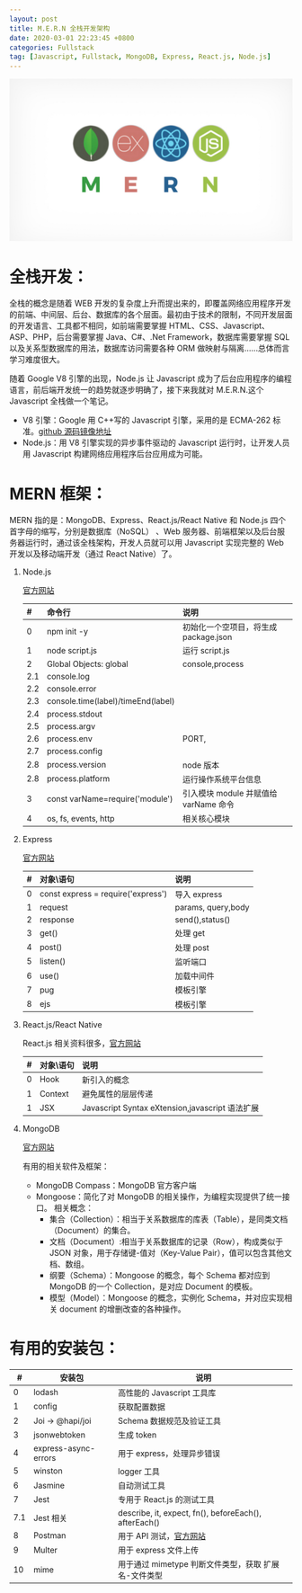 ```yaml
---
layout: post
title: M.E.R.N 全栈开发架构
date: 2020-03-01 22:23:45 +0800
categories: Fullstack
tag: [Javascript, Fullstack, MongoDB, Express, React.js, Node.js]
---
```


![MERN](/assets/images/mern.jpg?style=centerme)

# 全栈开发：

<!--more-->

全栈的概念是随着 WEB 开发的复杂度上升而提出来的，即覆盖网络应用程序开发的前端、中间层、后台、数据库的各个层面。最初由于技术的限制，不同开发层面的开发语言、工具都不相同，如前端需要掌握 HTML、CSS、Javascript、ASP、PHP，后台需要掌握 Java、C#、.Net Framework，数据库需要掌握 SQL 以及关系型数据库的用法，数据库访问需要各种 ORM 做映射与隔离......总体而言学习难度很大。

随着 Google V8 引擎的出现，Node.js 让 Javascript 成为了后台应用程序的编程语言，前后端开发统一的趋势就逐步明确了，接下来我就对 M.E.R.N.这个 Javascript 全栈做一个笔记。

- V8 引擎：Google 用 C++写的 Javascript 引擎，采用的是 ECMA-262 标准。[github 源码镜像地址](https://github.com/v8/v8)
- Node.js：用 V8 引擎实现的异步事件驱动的 Javascript 运行时，让开发人员用 Javascript 构建网络应用程序后台应用成为可能。

# MERN 框架：

MERN 指的是：MongoDB、Express、React.js/React Native 和 Node.js 四个首字母的缩写，分别是数据库（NoSQL）
、Web 服务器、前端框架以及后台服务器运行时，通过该全栈架构，开发人员就可以用 Javascript 实现完整的 Web 开发以及移动端开发（通过 React Native）了。

1. Node.js

   [官方网站](https://nodejs.org/en/)

   | #   | 命令行                             | 说明                                  |
   | --- | ---------------------------------- | ------------------------------------- |
   | 0   | npm init -y                        | 初始化一个空项目，将生成 package.json |
   | 1   | node script.js                     | 运行 script.js                        |
   | 2   | Global Objects: global             | console,process                       |
   | 2.1 | console.log                        |                                       |
   | 2.2 | console.error                      |                                       |
   | 2.3 | console.time(label)/timeEnd(label) |                                       |
   | 2.4 | process.stdout                     |                                       |
   | 2.5 | process.argv                       |                                       |
   | 2.6 | process.env                        | PORT,                                 |
   | 2.7 | process.config                     |                                       |
   | 2.8 | process.version                    | node 版本                             |
   | 2.8 | process.platform                   | 运行操作系统平台信息                  |
   | 3   | const varName=require('module')    | 引入模块 module 并赋值给 varName 命令 |
   | 4   | os, fs, events, http               | 相关核心模块                          |

2. Express

   [官方网站](http://expressjs.com/)

   | #   | 对象\语句                          | 说明               |
   | --- | ---------------------------------- | ------------------ |
   | 0   | const express = require('express') | 导入 express       |
   | 1   | request                            | params, query,body |
   | 2   | response                           | send(),status()    |
   | 3   | get()                              | 处理 get           |
   | 4   | post()                             | 处理 post          |
   | 5   | listen()                           | 监听端口           |
   | 6   | use()                              | 加载中间件         |
   | 7   | pug                                | 模板引擎           |
   | 8   | ejs                                | 模板引擎           |

3. React.js/React Native

   React.js 相关资料很多，[官方网站](https://reactjs.org/)

   | #   | 对象\语句 | 说明                                            |
   | --- | --------- | ----------------------------------------------- |
   | 0   | Hook      | 新引入的概念                                    |
   | 1   | Context   | 避免属性的层层传递                              |
   | 1   | JSX       | Javascript Syntax eXtension,javascript 语法扩展 |

4. MongoDB

   [官方网站](https://www.mongodb.com/)

   有用的相关软件及框架：

   - MongoDB Compass：MongoDB 官方客户端
   - Mongoose：简化了对 MongoDB 的相关操作，为编程实现提供了统一接口。
     相关概念：
     - 集合（Collection）：相当于关系数据库的库表（Table），是同类文档（Document）的集合。
     - 文档（Document）:相当于关系数据库的记录（Row），构成类似于 JSON 对象，用于存储键-值对（Key-Value Pair），值可以包含其他文档、数组。
     - 纲要（Schema）：Mongoose 的概念，每个 Schema 都对应到 MongoDB 的一个 Collection，是对应 Document 的模板。
     - 模型（Model）：Mongoose 的概念，实例化 Schema，并对应实现相关 document 的增删改查的各种操作。

# 有用的安装包：

| #   | 安装包               | 说明                                                  |
| --- | -------------------- | ----------------------------------------------------- |
| 0   | lodash               | 高性能的 Javascript 工具库                            |
| 1   | config               | 获取配置数据                                          |
| 2   | Joi -> @hapi/joi     | Schema 数据规范及验证工具                             |
| 3   | jsonwebtoken         | 生成 token                                            |
| 4   | express-async-errors | 用于 express，处理异步错误                            |
| 5   | winston              | logger 工具                                           |
| 6   | Jasmine              | 自动测试工具                                          |
| 7   | Jest                 | 专用于 React.js 的测试工具                            |
| 7.1 | Jest 相关            | describe, it, expect, fn(), beforeEach(), afterEach() |
| 8   | Postman              | 用于 API 测试，[官方网站](https://www.postman.com/)   |
| 9   | Multer               | 用于 express 文件上传                                 |
| 10  | mime                 | 用于通过 mimetype 判断文件类型，获取 扩展名-文件类型  |
